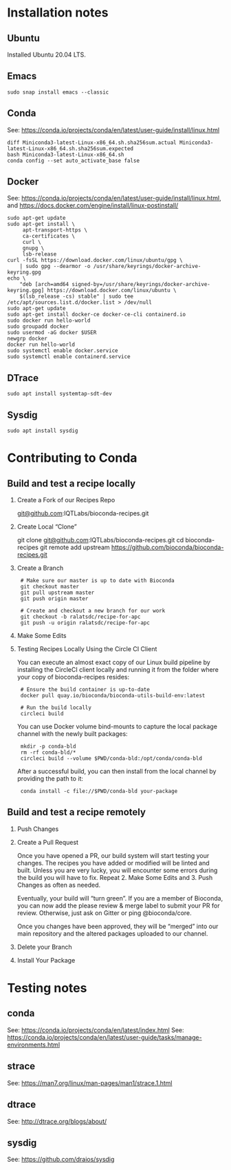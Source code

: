 # Installation notes

## Ubuntu

Installed Ubuntu 20.04 LTS.

## Emacs

    sudo snap install emacs --classic

## Conda

See: https://conda.io/projects/conda/en/latest/user-guide/install/linux.html

    diff Miniconda3-latest-Linux-x86_64.sh.sha256sum.actual Miniconda3-latest-Linux-x86_64.sh.sha256sum.expected
    bash Miniconda3-latest-Linux-x86_64.sh
    conda config --set auto_activate_base false

## Docker

See: https://conda.io/projects/conda/en/latest/user-guide/install/linux.html, and
https://docs.docker.com/engine/install/linux-postinstall/

    sudo apt-get update
    sudo apt-get install \
         apt-transport-https \
         ca-certificates \
         curl \
         gnupg \
         lsb-release
    curl -fsSL https://download.docker.com/linux/ubuntu/gpg \
        | sudo gpg --dearmor -o /usr/share/keyrings/docker-archive-keyring.gpg
    echo \
        "deb [arch=amd64 signed-by=/usr/share/keyrings/docker-archive-keyring.gpg] https://download.docker.com/linux/ubuntu \
        $(lsb_release -cs) stable" | sudo tee /etc/apt/sources.list.d/docker.list > /dev/null
    sudo apt-get update
    sudo apt-get install docker-ce docker-ce-cli containerd.io
    sudo docker run hello-world
    sudo groupadd docker
    sudo usermod -aG docker $USER
    newgrp docker 
    docker run hello-world
    sudo systemctl enable docker.service
    sudo systemctl enable containerd.service

## DTrace

    sudo apt install systemtap-sdt-dev

## Sysdig

    sudo apt install sysdig

# Contributing to Conda

## Build and test a recipe locally

1. Create a Fork of our Recipes Repo

    git@github.com:IQTLabs/bioconda-recipes.git

1. Create Local “Clone”

    git clone git@github.com:IQTLabs/bioconda-recipes.git
    cd bioconda-recipes
    git remote add upstream https://github.com/bioconda/bioconda-recipes.git

1. Create a Branch

        # Make sure our master is up to date with Bioconda
        git checkout master
        git pull upstream master
        git push origin master

        # Create and checkout a new branch for our work
        git checkout -b ralatsdc/recipe-for-apc
        git push -u origin ralatsdc/recipe-for-apc

1. Make Some Edits

1. Testing Recipes Locally Using the Circle CI Client

    You can execute an almost exact copy of our Linux build pipeline
    by installing the CircleCI client locally and running it from the
    folder where your copy of bioconda-recipes resides:

        # Ensure the build container is up-to-date
        docker pull quay.io/bioconda/bioconda-utils-build-env:latest

        # Run the build locally
        circleci build

    You can use Docker volume bind-mounts to capture the local package
    channel with the newly built packages:

        mkdir -p conda-bld
        rm -rf conda-bld/*
        circleci build --volume $PWD/conda-bld:/opt/conda/conda-bld

    After a successful build, you can then install from the local
    channel by providing the path to it:

        conda install -c file://$PWD/conda-bld your-package

## Build and test a recipe remotely

1. Push Changes
1. Create a Pull Request

    Once you have opened a PR, our build system will start testing
    your changes. The recipes you have added or modified will be
    linted and built. Unless you are very lucky, you will encounter
    some errors during the build you will have to fix. Repeat 2. Make
    Some Edits and 3. Push Changes as often as needed.

    Eventually, your build will “turn green”. If you are a member of
    Bioconda, you can now add the please review & merge label to
    submit your PR for review. Otherwise, just ask on Gitter or ping
    @bioconda/core.

    Once you changes have been approved, they will be “merged” into
    our main repository and the altered packages uploaded to our
    channel.

1. Delete your Branch
1. Install Your Package

# Testing notes

## conda

See: https://conda.io/projects/conda/en/latest/index.html
See: https://conda.io/projects/conda/en/latest/user-guide/tasks/manage-environments.html

## strace

See: https://man7.org/linux/man-pages/man1/strace.1.html

## dtrace

See: http://dtrace.org/blogs/about/

## sysdig

See: https://github.com/draios/sysdig
